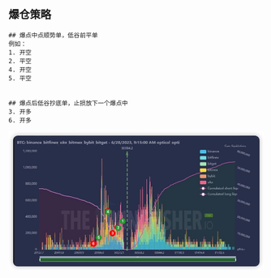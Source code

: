 ## 爆仓策略


    ## 爆点中点顺势单，低谷前平单  
    例如：  
    1. 开空  
    2. 平空  
    4. 开空  
    5. 平空  


    ## 爆点后低谷抄底单，止损放下一个爆点中  
    3. 开多   
    6. 开多  

    
![image](https://github.com/TheSunnyDoll/moon/blob/main/core/liquidations.png)
